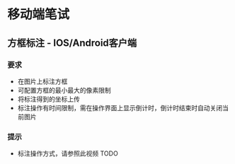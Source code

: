 # 移动端笔试
## 方框标注 - IOS/Android客户端
### 要求
* 在图片上标注方框
* 可配置方框的最小最大的像素限制
* 将标注得到的坐标上传
* 标注操作有时间限制，需在操作界面上显示倒计时，倒计时结束时自动关闭当前图片
### 提示
* 标注操作方式，请参照此视频 TODO
